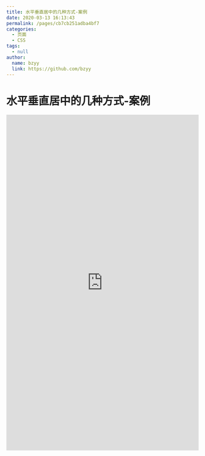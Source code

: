 ```yaml
---
title: 水平垂直居中的几种方式-案例
date: 2020-03-13 16:13:43
permalink: /pages/cb7cb251adba4bf7
categories: 
  - 页面
  - CSS
tags: 
  - null
author: 
  name: bzyy
  link: https://github.com/bzyy
---
```

# 水平垂直居中的几种方式-案例

<iframe height="880" style="width: 100%;" scrolling="no" title="水平垂直居中的几种方式" src="https://codepen.io/bzyy/embed/poJLeYv?height=880&theme-id=light&default-tab=result" frameborder="no" allowtransparency="true" allowfullscreen="true">
  See the Pen <a href='https://codepen.io/bzyy/pen/poJLeYv'>水平垂直居中的几种方式</a> by bzyy
  (<a href='https://codepen.io/bzyy'>@bzyy</a>) on <a href='https://codepen.io'>CodePen</a>.
</iframe>


